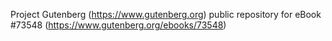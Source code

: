 Project Gutenberg (https://www.gutenberg.org) public repository for eBook #73548 (https://www.gutenberg.org/ebooks/73548)

